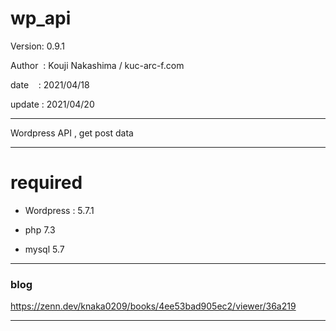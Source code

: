 ﻿# wp_api

 Version: 0.9.1

 Author  : Kouji Nakashima / kuc-arc-f.com

 date    : 2021/04/18

 update : 2021/04/20

***

Wordpress API , get post data

***
# required

* Wordpress : 5.7.1

* php 7.3

* mysql 5.7

***
### blog

https://zenn.dev/knaka0209/books/4ee53bad905ec2/viewer/36a219

***



